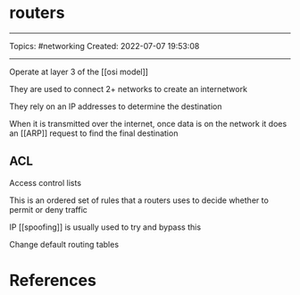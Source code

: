 # routers
---
Topics: #networking
Created: 2022-07-07 19:53:08

---

Operate at layer 3 of the [[osi model]]

They are used to connect 2+ networks to create an internetwork

They rely on an IP addresses to determine the destination

When it is transmitted over the internet, once data is on the network it does an [[ARP]] request to find the final destination

## ACL

Access control lists

This is an ordered set of rules that a routers uses to decide whether to permit or deny traffic

IP [[spoofing]] is usually used to try and bypass this

Change default routing tables

# References
